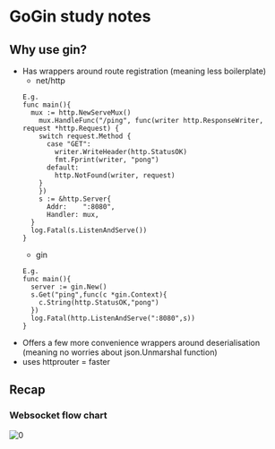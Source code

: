 # GoGin study notes

## Why use gin?
* Has wrappers around route registration (meaning less boilerplate)
  * net/http   
  ```
  E.g.
  func main(){
    mux := http.NewServeMux()
	  mux.HandleFunc("/ping", func(writer http.ResponseWriter, request *http.Request) {
      switch request.Method {
        case "GET":
          writer.WriteHeader(http.StatusOK)
          fmt.Fprint(writer, "pong")
        default:
          http.NotFound(writer, request)
      }
	  })
	  s := &http.Server{
		Addr:    ":8080",
		Handler: mux,
    }
    log.Fatal(s.ListenAndServe())
  }
  ```
  * gin
  ```
  E.g.
  func main(){
    server := gin.New()
    s.Get("ping",func(c *gin.Context){
      c.String(http.StatusOK,"pong")
    })
    log.Fatal(http.ListenAndServe(":8080",s))
  }
  ```
* Offers a few more convenience wrappers around deserialisation (meaning no worries about json.Unmarshal function)
* uses httprouter = faster

## Recap
### Websocket flow chart
![0](https://user-images.githubusercontent.com/71340325/182541888-9fb9ef0b-a66c-4ba3-ae87-7fcaf29ddb8f.jpg)
